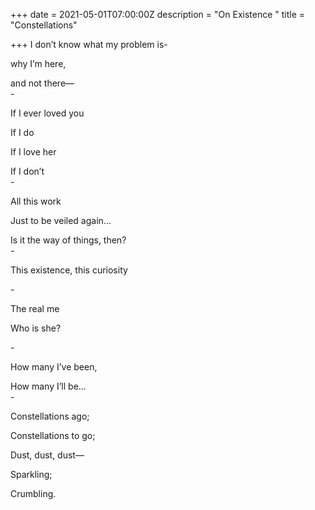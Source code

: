 +++
date = 2021-05-01T07:00:00Z
description = "On Existence "
title = "Constellations"

+++
I don’t know what my problem is-

why I’m here,

and not there—  
\-

If I ever loved you

If I do

If I love her

If I don’t  
\-

All this work

Just to be veiled again…

Is it the way of things, then?  
\-

This existence, this curiosity

\-

The real me

Who is she?

\-

How many I’ve been,

How many I’ll be...  
\-

Constellations ago;

Constellations to go;

Dust, dust, dust—

Sparkling;

Crumbling.